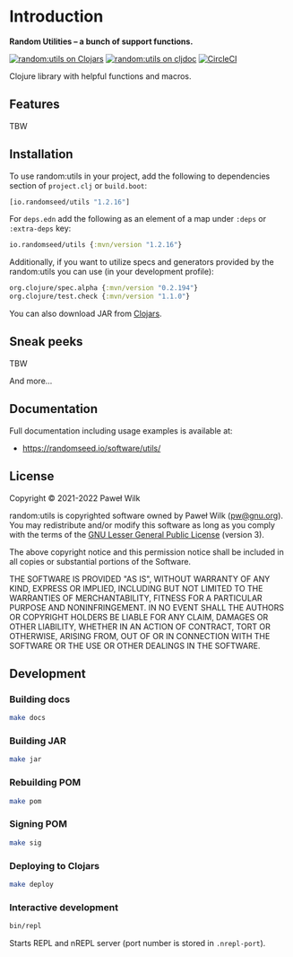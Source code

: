 # Introduction

**Random Utilities – a bunch of support functions.**

[![random:utils on Clojars](https://img.shields.io/clojars/v/io.randomseed/utils.svg)](https://clojars.org/io.randomseed/utils)
[![random:utils on cljdoc](https://cljdoc.org/badge/io.randomseed/utils)](https://cljdoc.org/d/io.randomseed/utils/CURRENT)
[![CircleCI](https://circleci.com/gh/randomseed-io/utils.svg?style=svg)](https://circleci.com/gh/randomseed-io/utils)

Clojure library with helpful functions and macros.

## Features

TBW

## Installation

To use random:utils in your project, add the following to dependencies section of
`project.clj` or `build.boot`:

```clojure
[io.randomseed/utils "1.2.16"]
```

For `deps.edn` add the following as an element of a map under `:deps` or
`:extra-deps` key:

```clojure
io.randomseed/utils {:mvn/version "1.2.16"}
```

Additionally, if you want to utilize specs and generators provided by the random:utils
you can use (in your development profile):

```clojure
org.clojure/spec.alpha {:mvn/version "0.2.194"}
org.clojure/test.check {:mvn/version "1.1.0"}
```

You can also download JAR from [Clojars](https://clojars.org/io.randomseed/utils).

## Sneak peeks

TBW

And more…

## Documentation

Full documentation including usage examples is available at:

* https://randomseed.io/software/utils/

## License

Copyright © 2021-2022 Paweł Wilk

random:utils is copyrighted software owned by Paweł Wilk (pw@gnu.org). You may
redistribute and/or modify this software as long as you comply with the terms of
the [GNU Lesser General Public License][LICENSE] (version 3).

The above copyright notice and this permission notice shall be included in all
copies or substantial portions of the Software.

THE SOFTWARE IS PROVIDED "AS IS", WITHOUT WARRANTY OF ANY KIND, EXPRESS OR
IMPLIED, INCLUDING BUT NOT LIMITED TO THE WARRANTIES OF MERCHANTABILITY, FITNESS
FOR A PARTICULAR PURPOSE AND NONINFRINGEMENT. IN NO EVENT SHALL THE AUTHORS OR
COPYRIGHT HOLDERS BE LIABLE FOR ANY CLAIM, DAMAGES OR OTHER LIABILITY, WHETHER
IN AN ACTION OF CONTRACT, TORT OR OTHERWISE, ARISING FROM, OUT OF OR IN
CONNECTION WITH THE SOFTWARE OR THE USE OR OTHER DEALINGS IN THE SOFTWARE.

## Development

### Building docs

```bash
make docs
```

### Building JAR

```bash
make jar
```

### Rebuilding POM

```bash
make pom
```

### Signing POM

```bash
make sig
```

### Deploying to Clojars

```bash
make deploy
```

### Interactive development

```bash
bin/repl
```

Starts REPL and nREPL server (port number is stored in `.nrepl-port`).

[LICENSE]:    https://github.com/randomseed-io/utils/blob/master/LICENSE
